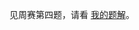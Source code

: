 见周赛第四题，请看 [我的题解](https://leetcode.cn/problems/minimum-time-to-revert-word-to-initial-state-ii/solutions/2630932/z-han-shu-kuo-zhan-kmp-by-endlesscheng-w44j/)。
